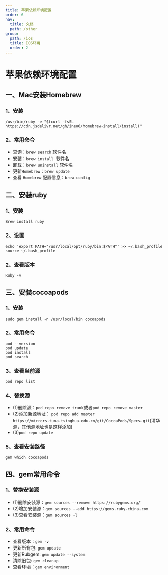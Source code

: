 ```yaml
---
title: 苹果依赖环境配置
order: 6
nav:
  title: 文档
  path: /other
group:
  path: /ios
  title: IOS环境
  order: 2
---
```


苹果依赖环境配置
===

## 一、Mac安装Homebrew
### 1、安装
`/usr/bin/ruby -e "$(curl -fsSL https://cdn.jsdelivr.net/gh/ineo6/homebrew-install/install)"`

### 2、常用命令
- 查询：`brew search` 软件名
- 安装：`brew install `软件名
- 卸载：`brew uninstall` 软件名
- 更新`Homebrew`：`brew update `
- 查看 `Homebrew` 配置信息：`brew config `

## 二、安装ruby
### 1、安装
```shell
Brew install ruby
```
### 2、设置
```shell
echo 'export PATH="/usr/local/opt/ruby/bin:$PATH"' >> ~/.bash_profile
source ~/.bash_profile
```

### 2、查看版本
```shell
Ruby -v
```
## 三、安装cocoapods
### 1、安装
```shell
sudo gem install -n /usr/local/bin cocoapods
```
### 2、常用命令
```shell
pod --version
pod update
pod install
pod search
```
       
### 3、查看当前源  
```shell
pod repo list
```

### 4、替换源
- (1)删除源：`pod repo remove trunk`或者`pod repo remove master`
- (2)添加新源地址： `pod repo add master https://mirrors.tuna.tsinghua.edu.cn/git/CocoaPods/Specs.git`(清华源，其他源地址也是这样添加)
- (3)`pod repo update`
  
### 5、查看安装路径
```shell
gem which cocoapods
```

## 四、gem常用命令
### 1、替换安装源
- (1)删除安装源：`gem sources --remove https://rubygems.org/`
- (2)增加安装源：`gem sources --add https://gems.ruby-china.com`
- (3)查看安装源：`gem sources -l`

### 2、常用命令
- 查看版本：`gem -v`
- 更新所有包: `gem update`
- 更新Rubgem: `gem update --system`
- 清除旧包: `gem cleanup`
- 查看环境：`gem environment`

